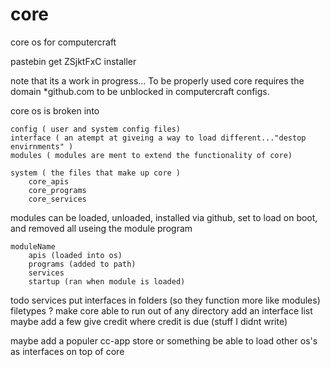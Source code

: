 core
====

core os for computercraft

pastebin get ZSjktFxC installer

note that
	its a work in progress...
	To be properly used core requires the domain *github.com to be unblocked in computercraft configs. 


core os is broken into 
	
	config ( user and system config files)
	interface ( an atempt at giveing a way to load different..."destop envirnments" )
	modules ( modules are ment to extend the functionality of core)
		
	system ( the files that make up core )
		core_apis
		core_programs
		core_services



modules can be loaded, unloaded, installed via github, set to load on boot, and removed all useing the module program  
	
	moduleName
		apis (loaded into os)
		programs (added to path)
		services 
		startup (ran when module is loaded)

todo
	services
	put interfaces in folders (so they function more like modules)
	filetypes ? 
	make core able to run out of any directory
	add an interface list maybe add a few
	give credit where credit is due (stuff I didnt write)

maybe 
	add a populer cc-app store or something 
	be able to load other os's as interfaces on top of core




